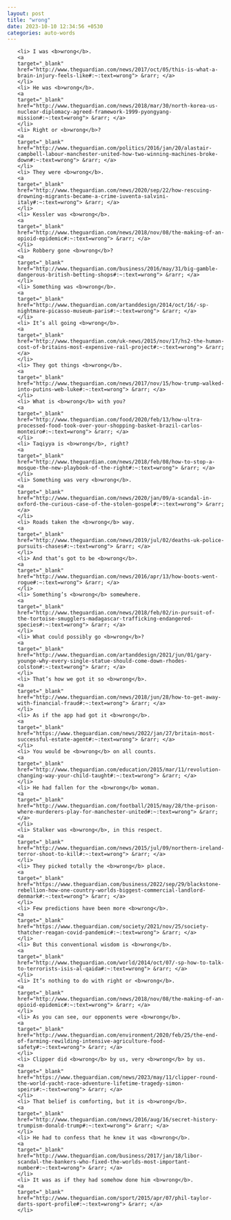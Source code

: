 ```yaml
---
layout: post
title: "wrong"
date: 2023-10-10 12:34:56 +0530
categories: auto-words
---
```

<ol>

    <li> I was <b>wrong</b>.
    <a 
    target="_blank" 
    href="http://www.theguardian.com/news/2017/oct/05/this-is-what-a-brain-injury-feels-like#:~:text=wrong"> &rarr; </a>
    </li>
    <li> He was <b>wrong</b>.
    <a 
    target="_blank" 
    href="http://www.theguardian.com/news/2018/mar/30/north-korea-us-nuclear-diplomacy-agreed-framework-1999-pyongyang-mission#:~:text=wrong"> &rarr; </a>
    </li>
    <li> Right or <b>wrong</b>?
    <a 
    target="_blank" 
    href="http://www.theguardian.com/politics/2016/jan/20/alastair-campbell-labour-manchester-united-how-two-winning-machines-broke-down#:~:text=wrong"> &rarr; </a>
    </li>
    <li> They were <b>wrong</b>.
    <a 
    target="_blank" 
    href="http://www.theguardian.com/news/2020/sep/22/how-rescuing-drowning-migrants-became-a-crime-iuventa-salvini-italy#:~:text=wrong"> &rarr; </a>
    </li>
    <li> Kessler was <b>wrong</b>.
    <a 
    target="_blank" 
    href="http://www.theguardian.com/news/2018/nov/08/the-making-of-an-opioid-epidemic#:~:text=wrong"> &rarr; </a>
    </li>
    <li> Robbery gone <b>wrong</b>?
    <a 
    target="_blank" 
    href="http://www.theguardian.com/business/2016/may/31/big-gamble-dangerous-british-betting-shops#:~:text=wrong"> &rarr; </a>
    </li>
    <li> Something was <b>wrong</b>.
    <a 
    target="_blank" 
    href="http://www.theguardian.com/artanddesign/2014/oct/16/-sp-nightmare-picasso-museum-paris#:~:text=wrong"> &rarr; </a>
    </li>
    <li> It’s all going <b>wrong</b>.
    <a 
    target="_blank" 
    href="http://www.theguardian.com/uk-news/2015/nov/17/hs2-the-human-cost-of-britains-most-expensive-rail-project#:~:text=wrong"> &rarr; </a>
    </li>
    <li> They got things <b>wrong</b>.
    <a 
    target="_blank" 
    href="http://www.theguardian.com/news/2017/nov/15/how-trump-walked-into-putins-web-luke#:~:text=wrong"> &rarr; </a>
    </li>
    <li> What is <b>wrong</b> with you?
    <a 
    target="_blank" 
    href="http://www.theguardian.com/food/2020/feb/13/how-ultra-processed-food-took-over-your-shopping-basket-brazil-carlos-monteiro#:~:text=wrong"> &rarr; </a>
    </li>
    <li> Taqiyya is <b>wrong</b>, right?
    <a 
    target="_blank" 
    href="http://www.theguardian.com/news/2018/feb/08/how-to-stop-a-mosque-the-new-playbook-of-the-right#:~:text=wrong"> &rarr; </a>
    </li>
    <li> Something was very <b>wrong</b>.
    <a 
    target="_blank" 
    href="http://www.theguardian.com/news/2020/jan/09/a-scandal-in-oxford-the-curious-case-of-the-stolen-gospel#:~:text=wrong"> &rarr; </a>
    </li>
    <li> Roads taken the <b>wrong</b> way.
    <a 
    target="_blank" 
    href="http://www.theguardian.com/news/2019/jul/02/deaths-uk-police-pursuits-chases#:~:text=wrong"> &rarr; </a>
    </li>
    <li> And that’s got to be <b>wrong</b>.
    <a 
    target="_blank" 
    href="http://www.theguardian.com/news/2016/apr/13/how-boots-went-rogue#:~:text=wrong"> &rarr; </a>
    </li>
    <li> Something’s <b>wrong</b> somewhere.
    <a 
    target="_blank" 
    href="http://www.theguardian.com/news/2018/feb/02/in-pursuit-of-the-tortoise-smugglers-madagascar-trafficking-endangered-species#:~:text=wrong"> &rarr; </a>
    </li>
    <li> What could possibly go <b>wrong</b>?
    <a 
    target="_blank" 
    href="http://www.theguardian.com/artanddesign/2021/jun/01/gary-younge-why-every-single-statue-should-come-down-rhodes-colston#:~:text=wrong"> &rarr; </a>
    </li>
    <li> That’s how we got it so <b>wrong</b>.
    <a 
    target="_blank" 
    href="http://www.theguardian.com/news/2018/jun/28/how-to-get-away-with-financial-fraud#:~:text=wrong"> &rarr; </a>
    </li>
    <li> As if the app had got it <b>wrong</b>.
    <a 
    target="_blank" 
    href="https://www.theguardian.com/news/2022/jan/27/britain-most-successful-estate-agent#:~:text=wrong"> &rarr; </a>
    </li>
    <li> You would be <b>wrong</b> on all counts.
    <a 
    target="_blank" 
    href="http://www.theguardian.com/education/2015/mar/11/revolution-changing-way-your-child-taught#:~:text=wrong"> &rarr; </a>
    </li>
    <li> He had fallen for the <b>wrong</b> woman.
    <a 
    target="_blank" 
    href="http://www.theguardian.com/football/2015/may/28/the-prison-where-murderers-play-for-manchester-united#:~:text=wrong"> &rarr; </a>
    </li>
    <li> Stalker was <b>wrong</b>, in this respect.
    <a 
    target="_blank" 
    href="http://www.theguardian.com/news/2015/jul/09/northern-ireland-terror-shoot-to-kill#:~:text=wrong"> &rarr; </a>
    </li>
    <li> They picked totally the <b>wrong</b> place.
    <a 
    target="_blank" 
    href="https://www.theguardian.com/business/2022/sep/29/blackstone-rebellion-how-one-country-worlds-biggest-commercial-landlord-denmark#:~:text=wrong"> &rarr; </a>
    </li>
    <li> Few predictions have been more <b>wrong</b>.
    <a 
    target="_blank" 
    href="https://www.theguardian.com/society/2021/nov/25/society-thatcher-reagan-covid-pandemic#:~:text=wrong"> &rarr; </a>
    </li>
    <li> But this conventional wisdom is <b>wrong</b>.
    <a 
    target="_blank" 
    href="http://www.theguardian.com/world/2014/oct/07/-sp-how-to-talk-to-terrorists-isis-al-qaida#:~:text=wrong"> &rarr; </a>
    </li>
    <li> It’s nothing to do with right or <b>wrong</b>.
    <a 
    target="_blank" 
    href="http://www.theguardian.com/news/2018/nov/08/the-making-of-an-opioid-epidemic#:~:text=wrong"> &rarr; </a>
    </li>
    <li> As you can see, our opponents were <b>wrong</b>.
    <a 
    target="_blank" 
    href="http://www.theguardian.com/environment/2020/feb/25/the-end-of-farming-rewilding-intensive-agriculture-food-safety#:~:text=wrong"> &rarr; </a>
    </li>
    <li> Clipper did <b>wrong</b> by us, very <b>wrong</b> by us.
    <a 
    target="_blank" 
    href="https://www.theguardian.com/news/2023/may/11/clipper-round-the-world-yacht-race-adventure-lifetime-tragedy-simon-speirs#:~:text=wrong"> &rarr; </a>
    </li>
    <li> That belief is comforting, but it is <b>wrong</b>.
    <a 
    target="_blank" 
    href="http://www.theguardian.com/news/2016/aug/16/secret-history-trumpism-donald-trump#:~:text=wrong"> &rarr; </a>
    </li>
    <li> He had to confess that he knew it was <b>wrong</b>.
    <a 
    target="_blank" 
    href="http://www.theguardian.com/business/2017/jan/18/libor-scandal-the-bankers-who-fixed-the-worlds-most-important-number#:~:text=wrong"> &rarr; </a>
    </li>
    <li> It was as if they had somehow done him <b>wrong</b>.
    <a 
    target="_blank" 
    href="http://www.theguardian.com/sport/2015/apr/07/phil-taylor-darts-sport-profile#:~:text=wrong"> &rarr; </a>
    </li>